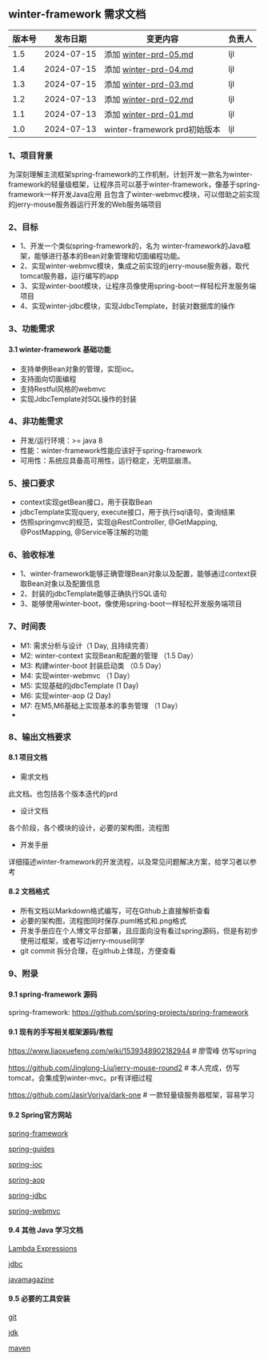## winter-framework 需求文档

| 版本号 | 发布日期       | 变更内容                                      | 负责人 |
|-----|------------|-------------------------------------------|-----|
| 1.5 | 2024-07-15 | 添加 [winter-prd-05.md](./winter-prd-05.md) | ljl |
| 1.4 | 2024-07-15 | 添加 [winter-prd-04.md](./winter-prd-04.md) | ljl |
| 1.3 | 2024-07-15 | 添加 [winter-prd-03.md](./winter-prd-03.md) | ljl |
| 1.2 | 2024-07-13 | 添加 [winter-prd-02.md](./winter-prd-02.md) | ljl |
| 1.1 | 2024-07-13 | 添加 [winter-prd-01.md](./winter-prd-01.md) | ljl |
| 1.0 | 2024-07-13 | winter-framework prd初始版本                  | ljl |

### 1、项目背景

为深刻理解主流框架spring-framework的工作机制，计划开发一款名为winter-framework的轻量级框架，让程序员可以基于winter-framework，像基于spring-framework一样开发Java应用
且包含了winter-webmvc模块，可以借助之前实现的jerry-mouse服务器运行开发的Web服务端项目

### 2、目标

- 1、开发一个类似spring-framework的，名为 winter-framework的Java框架，能够进行基本的Bean对象管理和切面编程功能。
- 2、实现winter-webmvc模块，集成之前实现的jerry-mouse服务器，取代tomcat服务器，运行编写的app
- 3、实现winter-boot模块，让程序员像使用spring-boot一样轻松开发服务端项目
- 4、实现winter-jdbc模块，实现JdbcTemplate，封装对数据库的操作

### 3、功能需求

#### 3.1 winter-framework 基础功能

- 支持单例Bean对象的管理，实现ioc。
- 支持面向切面编程
- 支持Restful风格的webmvc
- 实现JdbcTemplate对SQL操作的封装

### 4、非功能需求

- 开发/运行环境：>= java 8
- 性能：winter-framework性能应该好于spring-framework
- 可用性：系统应具备高可用性，运行稳定，无明显崩溃。

### 5、接口要求

- context实现getBean接口，用于获取Bean
- jdbcTemplate实现query, execute接口，用于执行sql语句，查询结果
- 仿照springmvc的规范，实现@RestController, @GetMapping, @PostMapping, @Service等注解的功能

### 6、验收标准

- 1、winter-framework能够正确管理Bean对象以及配置，能够通过context获取Bean对象以及配置信息
- 2、封装的jdbcTemplate能够正确执行SQL语句
- 3、能够使用winter-boot，像使用spring-boot一样轻松开发服务端项目

### 7、时间表
- M1: 需求分析与设计（1 Day, 且持续完善）
- M2: winter-context 实现Bean和配置的管理 （1.5 Day）
- M3: 构建winter-boot 封装启动类 （0.5 Day）
- M4: 实现winter-webmvc （1 Day）
- M5: 实现基础的jdbcTemplate (1 Day)
- M6: 实现winter-aop (2 Day)
- M7: 在M5,M6基础上实现基本的事务管理 （1 Day）
- 
### 8、输出文档要求

#### 8.1 项目文档
- 需求文档

此文档。也包括各个版本迭代的prd

- 设计文档

各个阶段，各个模块的设计，必要的架构图，流程图

- 开发手册

详细描述winter-framework的开发流程，以及常见问题解决方案，给学习者以参考

#### 8.2 文档格式

- 所有文档以Markdown格式编写，可在Github上直接解析查看
- 必要的架构图，流程图同时保存.puml格式和.png格式
- 开发手册应在个人博文平台部署，且应面向没有看过spring源码，但是有初步使用过框架，或者写过jerry-mouse同学
- git commit 拆分合理，在github上体现，方便查看

### 9、附录

#### 9.1 spring-framework 源码

spring-framework: https://github.com/spring-projects/spring-framework

#### 9.1 现有的手写相关框架源码/教程

https://www.liaoxuefeng.com/wiki/1539348902182944 # 廖雪峰 仿写spring

https://github.com/Jinglong-Liu/jerry-mouse-round2 # 本人完成，仿写tomcat，会集成到winter-mvc。pr有详细过程

https://github.com/JasirVoriya/dark-one # 一款轻量级服务器框架，容易学习

#### 9.2 Spring官方网站

[spring-framework](https://spring.io/projects/spring-framework)

[spring-guides](https://spring.io/guides)

[spring-ioc](https://docs.spring.io/spring-framework/reference/core/beans.html)

[spring-aop](https://docs.spring.io/spring-framework/reference/core/aop.html)

[spring-jdbc](https://docs.spring.io/spring-framework/reference/data-access/jdbc.html)

[spring-webmvc](https://docs.spring.io/spring-framework/reference/web/webmvc.html)

#### 9.4 其他 Java 学习文档

[Lambda Expressions](https://docs.oracle.com/javase/tutorial/java/javaOO/lambdaexpressions.html)

[jdbc](https://docs.oracle.com/en/database/oracle/oracle-database/21/jjdbc/index.html)

[javamagazine](https://blogs.oracle.com/javamagazine/post/functional-programming-with-java-8)


#### 9.5 必要的工具安装

[git](https://git-scm.com/book/en/v2/Getting-Started-Installing-Git)

[jdk](https://www.oracle.com/java/technologies/downloads/)

[maven](https://maven.apache.org/install.html)
